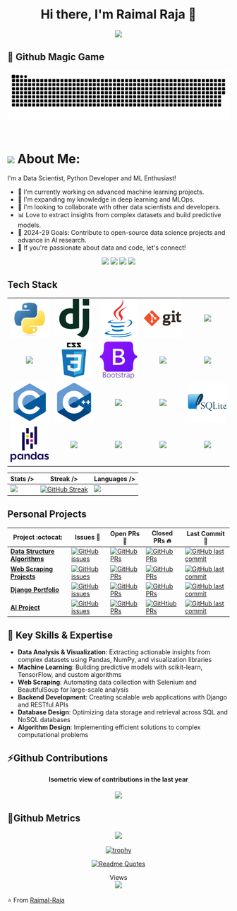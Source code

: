<div align="center">
    <h1> Hi there, I'm Raimal Raja 👋<a href="#"></h1>
  </div>

  <p align="center">
<a href="https://github.com/Raimal-Raja"><img src="https://readme-typing-svg.herokuapp.com?lines=Data+Scientist;Python+Developer;Machine+Learning+Engineer;Web+Scraper;Algorithm+Expert&center=true&width=500&height=50"></a>

## 🐛 Github Magic Game

<p align="center">
 <img src="https://github.com/Shoaib19/Shoaib19/raw/output/github-contribution-grid-snake-dark.svg" alt="snake"></center>
</p>
<br>


# <img src='https://media.giphy.com/media/v1.Y2lkPTc5MGI3NjExNGY5OGI2MzE1YmQzOTVmNzAyNTVmZTM5MWJlYTBkYjZlNTY5YmQ5MyZlcD12MV9pbnRlcm5hbF9naWZzX2dpZklkJmN0PWc/LHZyixOnHwDDy/giphy.gif' height=65/>  About Me:

I'm a Data Scientist, Python Developer and ML Enthusiast!
- 🔭 I'm currently working on advanced machine learning projects.
- 🌱 I'm expanding my knowledge in deep learning and MLOps.
- 👯 I'm looking to collaborate with other data scientists and developers.
- 📊 Love to extract insights from complex datasets and build predictive models.
- 🥅 2024-29 Goals: Contribute to open-source data science projects and advance in AI research.
- 💎 If you're passionate about data and code, let's connect!

<p align="center">
<a href="https://pk.linkedin.com/in/raimal-raja-kolhi-9422351b6"><img src="https://img.shields.io/badge/-Raimal%20Raja-0077B5?style=flat&logo=Linkedin&logoColor=white"/></a>
<a href="mailto:raimalrajagoal@gmail.com"><img src="https://img.shields.io/badge/-raimalrajagoal@gmail.com-D14836?style=flat&logo=Gmail&logoColor=white"/></a>
<a href="https://github.com/Raimal-Raja"><img src="https://img.shields.io/badge/-@Raimal--Raja-181717?style=flat&logo=Github&logoColor=white"/></a>
<a href="https://leetcode.com/Raimal-Raja/"><img src="https://img.shields.io/badge/-/Raimal--Raja-e8b519?style=flat&logo=leetcode&logoColor=black"/></a>
</p>

<h2>Tech Stack</h2>

<table width="80%">
<tr>
    <td align='center' width="150">
        <img src="https://github.com/devicons/devicon/blob/master/icons/python/python-original.svg" width="100">
    </td>

  <td align='center' width="150">
        <img src="https://github.com/devicons/devicon/blob/master/icons/django/django-plain.svg"  width="100">
    </td>
 <td align='center' width="150">
        <img src="https://github.com/devicons/devicon/blob/master/icons/java/java-original.svg" width="100">
    </td>
 <td align='center' width="200">
        <img src="https://github.com/devicons/devicon/blob/master/icons/git/git-original-wordmark.svg" width="100">
    </td>
 <td align='center' width="200">
        <img src="https://www.vectorlogo.zone/logos/numpy/numpy-ar21.svg">
    </td>
 
</tr>
 
<tr>
    <td align='center' width="200">
        <img src="https://upload.wikimedia.org/wikipedia/commons/thumb/3/38/HTML5_Badge.svg/600px-HTML5_Badge.svg.png"  width="70">
    </td>
    <td align='center' width="200">
        <img src="https://raw.githubusercontent.com/devicons/devicon/0d6c64dbbf311879f7d563bfc3ccf559f9ed111c/icons/css3/css3-original-wordmark.svg" width="80">
    </td>
 <td align='center' width="200">
        <img src="https://github.com/devicons/devicon/blob/master/icons/bootstrap/bootstrap-original-wordmark.svg" width="100">
    </td>
     <td align='center' width="200">
        <img src="https://github.com/abranhe/programming-languages-logos/blob/master/src/javascript/javascript.svg" width="90">
    </td>
    <td align='center' width="200">
        <img src="https://www.vectorlogo.zone/logos/tensorflow/tensorflow-ar21.svg">
    </td>
</tr>
 
<tr>
    <td align='center' width="200">
        <img src="https://github.com/devicons/devicon/blob/master/icons/c/c-original.svg" width="100">
    </td>
    <td align='center' width="200">
        <img src="https://github.com/devicons/devicon/blob/master/icons/cplusplus/cplusplus-original.svg" width="90">
    </td>
 <td align='center' width="200">
        <img src="https://www.vectorlogo.zone/logos/jupyter/jupyter-ar21.svg">
    </td>
  <td align='center' width="200">
        <img src="https://www.vectorlogo.zone/logos/mysql/mysql-ar21.svg">
    </td>
    <td align='center' width="200">
        <img src="https://github.com/devicons/devicon/blob/master/icons/sqlite/sqlite-original-wordmark.svg" width="100">
    </td>
</tr>
	
<tr>
    <td align='center' width="200">
        <img src="https://github.com/devicons/devicon/blob/master/icons/pandas/pandas-original-wordmark.svg" width="140">
    </td>
    <td align='center' width="200">
        <img src="https://www.vectorlogo.zone/logos/opencv/opencv-ar21.svg">
    </td>
 <td align='center' width="200">
        <img src="https://github.com/valohai/ml-logos/blob/master/scikit-learn.svg" width="150">
    </td>
     <td align='center' width="200">
        <img src="https://www.vectorlogo.zone/logos/oracle/oracle-ar21.svg">
    </td>
    <td align='center' width="200">
        <img src="https://www.vectorlogo.zone/logos/plot_ly/plot_ly-ar21.svg">
    </td>
</tr>
    
</table>

|Stats />|Streak />|Languages />
|---|---|---|
|![](https://github-readme-stats.vercel.app/api?username=Raimal-Raja&theme=gruvbox&show_icons=true)|[![GitHub Streak](https://streak-stats.demolab.com/?user=Raimal-Raja&theme=gruvbox&hide_border=true&border_radius=32&date_format=j%20M%5B%20Y%5D&ring=888888)](https://git.io/streak-stats)|![](https://github-readme-stats.vercel.app/api/top-langs/?username=Raimal-Raja&layout=compact&theme=gruvbox)|
 
 ## Personal Projects

| Project :octocat:                                                                | Issues :bug:                                                                                                                                                                             | Open PRs :bell:                                                                                                                                                             | Closed PRs :fire:                                                                                                                                                                                                       | Last Commit 🚩                                                                                                                                                                                      |
| -------------------------------------------------------------------------------- | ---------------------------------------------------------------------------------------------------------------------------------------------------------------------------------------- | --------------------------------------------------------------------------------------------------------------------------------------------------------------------------- | ----------------------------------------------------------------------------------------------------------------------------------------------------------------------------------------------------------------------- | --------------------------------------------------------------------------------------------------------------------------------------------------------------------------------------------------- |
| [**Data Structure Algorithms**](https://github.com/Raimal-Raja/Data-Structure-Algorithms)                  | [![GitHub issues](https://img.shields.io/github/issues/Raimal-Raja/Data-Structure-Algorithms?color=green&logo=github&style=flat)](https://github.com/Raimal-Raja/Data-Structure-Algorithms/issues)                           | [![GitHub PRs](https://img.shields.io/github/issues-pr/Raimal-Raja/Data-Structure-Algorithms?style=flat&logo=github)](https://github.com/Raimal-Raja/Data-Structure-Algorithms/pulls)                           | [![GitHub PRs](https://img.shields.io/github/issues-pr-closed/Raimal-Raja/Data-Structure-Algorithms?style=flat&color=critical&logo=github)](https://github.com/Raimal-Raja/Data-Structure-Algorithms/pulls?q=is%3Apr+is%3Aclosed)                           | [![GitHub last commit](https://img.shields.io/github/last-commit/Raimal-Raja/Data-Structure-Algorithms?color=blue&logo=github&style=flat)](https://github.com/Raimal-Raja/Data-Structure-Algorithms/commits/)                           |
| [**Web Scraping Projects**](https://github.com/Raimal-Raja/IndeedScraper)                   | [![GitHub issues](https://img.shields.io/github/issues/Raimal-Raja/IndeedScraper?color=green&logo=github&style=flat)](https://github.com/Raimal-Raja/IndeedScraper/issues)                       | [![GitHub PRs](https://img.shields.io/github/issues-pr/Raimal-Raja/IndeedScraper?style=flat&logo=github)](https://github.com/Raimal-Raja/IndeedScraper/pulls)                       | [![GitHub PRs](https://img.shields.io/github/issues-pr-closed/Raimal-Raja/IndeedScraper?style=flat&color=critical&logo=github)](https://github.com/Raimal-Raja/IndeedScraper/pulls?q=is%3Apr+is%3Aclosed)                       | [![GitHub last commit](https://img.shields.io/github/last-commit/Raimal-Raja/IndeedScraper?color=blue&logo=github&style=flat)](https://github.com/Raimal-Raja/IndeedScraper/commits/)                       |
| [**Django Portfolio**](https://github.com/Raimal-Raja/django-portfolio) | [![GitHub issues](https://img.shields.io/github/issues/Raimal-Raja/django-portfolio?color=green&logo=github&style=flat)](https://github.com/Raimal-Raja/django-portfolio/issues) | [![GitHub PRs](https://img.shields.io/github/issues-pr/Raimal-Raja/django-portfolio?style=flat&logo=github)](https://github.com/Raimal-Raja/django-portfolio/pulls) | [![GitHub PRs](https://img.shields.io/github/issues-pr-closed/Raimal-Raja/django-portfolio?style=flat&color=critical&logo=github)](https://github.com/Raimal-Raja/django-portfolio/pulls?q=is%3Apr+is%3Aclosed) | [![GitHub last commit](https://img.shields.io/github/last-commit/Raimal-Raja/django-portfolio?color=blue&logo=github&style=flat)](https://github.com/Raimal-Raja/django-portfolio/commits/) |
| [**AI Project**](https://github.com/Raimal-Raja/AutoReply-Whatsapp-Bot)    | [![GitHub issues](https://img.shields.io/github/issues/Raimal-Raja/AutoReply-Whatsapp-Bot?color=green&logo=github&style=flat)](https://github.com/Raimal-Raja/AutoReply-Whatsapp-Bot/issues)       | [![GitHub PRs](https://img.shields.io/github/issues-pr/Raimal-Raja/AutoReply-Whatsapp-Bot?style=flat&logo=github)](https://github.com/Raimal-Raja/AutoReply-Whatsapp-Bot/pulls)       | [![GitHtiub PRs](https://img.shields.io/github/issues-pr-closed/Raimal-Raja/AutoReply-Whatsapp-Bot?style=flat&color=critical&logo=github)](https://github.com/Raimal-Raja/AutoReply-Whatsapp-Bot/pulls?q=is%3Apr+is%3Aclosed)     | [![GitHub last commit](https://img.shields.io/github/last-commit/Raimal-Raja/ml-models?color=blue&logo=github&style=flat)](https://github.com/Raimal-Raja/AutoReply-Whatsapp-Bot/commits/)       |

## 🚀 Key Skills & Expertise

- **Data Analysis & Visualization**: Extracting actionable insights from complex datasets using Pandas, NumPy, and visualization libraries
- **Machine Learning**: Building predictive models with scikit-learn, TensorFlow, and custom algorithms
- **Web Scraping**: Automating data collection with Selenium and BeautifulSoup for large-scale analysis
- **Backend Development**: Creating scalable web applications with Django and RESTful APIs
- **Database Design**: Optimizing data storage and retrieval across SQL and NoSQL databases
- **Algorithm Design**: Implementing efficient solutions to complex computational problems

## ⚡️Github Contributions
	
<h4 align="center">Isometric view of contributions in the last year</h4>
<p align="center">
	<a href="./profile-3d-contrib/profile-night-rainbow.svg">
		<img width="900em" src="./profile-3d-contrib/profile-night-rainbow.svg">
	</a>
</p>

## 🚀Github Metrics

<p align="center">
	<img width="625em" src="https://github-metrics.vercel.app/api?username=Raimal-Raja" />
</p>

<p align="center"> 
 <a href="https://github.com/Raimal-Raja/github-profile-trophy">
  <img src="https://github-profile-trophy.vercel.app/?username=Raimal-Raja&theme=gruvbox&no-frame=true&column=-1" alt="trophy">
 </a>
</p>

<p align="center">
 <a href="https://github.com/piyushsuthar/github-readme-quotes">
  <img src="https://quotes-github-readme.vercel.app/api?type=horizontal&theme=github" alt="Readme Quotes">
 </a>
</p>

<p align="center"> 
  Views<br>
  <img src="https://profile-counter.glitch.me/Raimal-Raja/count.svg" />
</p>

⭐️ From [Raimal-Raja](https://github.com/Raimal-Raja)
